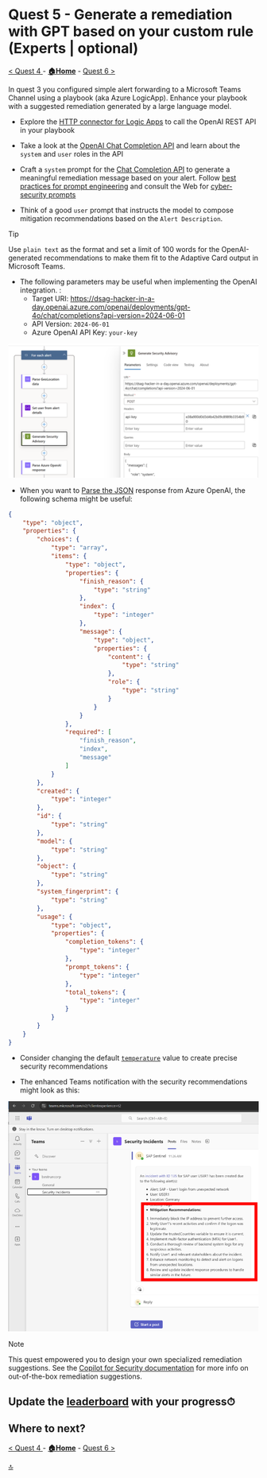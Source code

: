 # Quest 5 - Generate a remediation with GPT based on your custom rule (Experts | optional)

[< Quest 4 ](quest4.md) - **[🏠Home](../README.md)** - [ Quest 6 >](quest6.md)

In quest 3 you configured simple alert forwarding to a Microsoft Teams Channel using a playbook (aka Azure LogicApp). Enhance your playbook with a suggested remediation generated by a large language model.

* Explore the [HTTP connector for Logic Apps](https://learn.microsoft.com/azure/connectors/connectors-native-http?tabs=consumption#connector-technical-reference) to call the OpenAI REST API in your playbook

* Take a look at the [OpenAI Chat Completion API](https://platform.openai.com/docs/guides/chat-completions/overview) and learn about the `system` and `user` roles in the API

* Craft a `system` prompt for the [Chat Completion API](https://platform.openai.com/docs/guides/chat-completions/overview) to generate a meaningful remediation message based on your alert. Follow [best practices for prompt engineering](https://learn.microsoft.com/azure/ai-services/openai/concepts/advanced-prompt-engineering?pivots=programming-language-chat-completions#system-message) and consult the Web for [cyber-security prompts](https://github.com/DummyKitty/Cyber-Security-chatGPT-prompt)

* Think of a good `user` prompt that instructs the model to compose mitigation recommendations based on the `Alert Description`.

> [!TIP]
> Use `plain text` as the format and set a limit of 100 words for the OpenAI-generated recommendations to make them fit to the Adaptive Card output in Microsoft Teams.

* The following parameters may be useful when implementing the OpenAI integration. :
  * Target URI: https://dsag-hacker-in-a-day.openai.azure.com/openai/deployments/gpt-4o/chat/completions?api-version=2024-06-01
  * API Version: `2024-06-01`
  * Azure OpenAI API Key: `your-key`

<p align="center" width="100%">
<img alt="Step 32" src="assets/quest5/5-1.png"  width="600">
</p>

* When you want to [Parse the JSON](https://learn.microsoft.com/azure/logic-apps/logic-apps-perform-data-operations?tabs=consumption#parse-json-action) response from Azure OpenAI, the following schema might be useful:

``` json
{
    "type": "object",
    "properties": {
        "choices": {
            "type": "array",
            "items": {
                "type": "object",
                "properties": {
                    "finish_reason": {
                        "type": "string"
                    },
                    "index": {
                        "type": "integer"
                    },
                    "message": {
                        "type": "object",
                        "properties": {
                            "content": {
                                "type": "string"
                            },
                            "role": {
                                "type": "string"
                            }
                        }
                    }
                },
                "required": [
                    "finish_reason",
                    "index",
                    "message"
                ]
            }
        },
        "created": {
            "type": "integer"
        },
        "id": {
            "type": "string"
        },
        "model": {
            "type": "string"
        },
        "object": {
            "type": "string"
        },
        "system_fingerprint": {
            "type": "string"
        },
        "usage": {
            "type": "object",
            "properties": {
                "completion_tokens": {
                    "type": "integer"
                },
                "prompt_tokens": {
                    "type": "integer"
                },
                "total_tokens": {
                    "type": "integer"
                }
            }
        }
    }
}
```

* Consider changing the default [`temperature`](https://gptforwork.com/guides/openai-gpt3-temperature) value to create precise security recommendations

* The enhanced Teams notification with the security recommendations might look as this: 

<p align="center" width="100%">
<img alt="Step 32" src="assets/quest5/5-2.png"  width="600">
</p>

> [!NOTE]
> This quest empowered you to design your own specialized remediation suggestions. See the [Copilot for Security documentation](https://microsoft.github.io/PartnerResources/skilling/microsoft-security-academy/microsoft-copilot-for-security#use-cases) for more info on out-of-the-box remediation suggestions.

## Update the [leaderboard](https://martinpankraz.github.io/crispy-potato/) with your progress⏱

## Where to next?

[< Quest 4 ](quest4.md) - **[🏠Home](../README.md)** - [ Quest 6 >](quest6.md)

[🔝](#)
